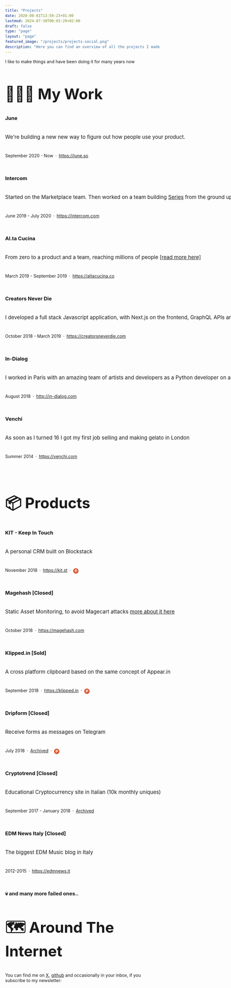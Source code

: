 ```yaml
---
title: "Projects"
date: 2020-08-01T13:59:23+01:00
lastmod: 2024-07-30T00:03:29+02:00
draft: false
type: "page"
layout: "page"
featured_image: "/projects/projects-social.png"
description: "Here you can find an overview of all the projects I made over the years"
---
```


I like to make things and have been doing it for many years now

<style>

.flex-l.justify-between.items-center.center{
    text-align:center;
}

a.f3.no-underline.white.dib{
    text-align: center;
    margin: 0 auto;
    float: none;
}

ul.pl0.mr2.mr3-ns.tr.mt1.pt3-l, footer.bottom-0.w-100.pa3, img.w-100{
    display: none;
}

body{
    width: 100wh;
	height: 90vh;
    overflow: hidden;
}

main.pb1{
    padding-bottom:0px;
    overflow-y: scroll;
    width: 100%;
    height: 100%;
    -webkit-overflow-scrolling: touch;
}

article {
    padding-top: 0.5rem !important;
}

.project-preview{
    display: flex;
    margin-bottom: 0.875rem;
}

.preview-logo{
    width: 90px;
    height: 90px;
    display: flex;
    -webkit-box-pack: center;
    justify-content: center;
    -webkit-box-align: center;
    align-items: center;
    background: rgb(245, 245, 245);
    border-radius: 2px;
    margin-right: 1.16667rem;
    img {
        width: 46px;
        height: 46px;
    }
}

.project{
    :not(:last-child) {
        margin-bottom: 2.625rem;
    }
}

.project-content-container{
    display: flex;
    flex-direction: column;
    align-items: flex-start;
    flex-shrink: 0;
}

.project-title-link {
    margin-bottom: 0.4375rem;
    text-decoration: none;
    border-bottom: none;
    color: #111;
}

.project-title {
    margin: 0px;
    margin-block-start: 0px;
    margin-block-end: 0px;
    line-height: 1.1;
}

.project-description {
    font-size: 1.05rem;
    margin-bottom: 0.4375rem;
}

.project-meta {
    display: flex;
    flex-direction: row;
    -webkit-box-pack: start;
    justify-content: flex-start;
    flex-wrap: wrap;
    font-size: 14px;
}

.project-link {
    border-bottom: none;
}

.logo{
    max-height: 60px;
    max-width: 60px !important;
}


h2.title {
    font-size: 3rem;
}

.skills {
    display: flex;
    flex-direction: row;
}


.skill{
    display: block;
    margin-right: 0.875rem;
}

.preview-skill{
    width: 90px;
    height: 90px;
    display: flex;
    -webkit-box-pack: center;
    justify-content: center;
    -webkit-box-align: center;
    align-items: center;
    border-radius: 2px;
    img {
        width: 46px;
        height: 46px;
    }
}

.skill-icon {
    max-height: 60px;
    max-width: 60px !important;
}

.skill-name {
    display: block;
    -webkit-box-pack: center;
    justify-content: center;
    -webkit-box-align: center;
    align-items: center;
    text-align: center;
    margin: 0px;
    margin-top: 0.2rem;
}

@media (max-width: 576px) {
    .project-preview {
        flex-direction: column;
        margin-bottom: 1rem;
    }

    .preview-logo{
        width: 100%;
        height: 70px;
    }

    .logo{
        height: 40px;
        width: 40px !important;
    }

    .project-content-container{
        margin-top: 1rem;
    }


    .preview-skill{
        width: 64px;
        height: 64px;
            img {
                width: 46px;
                height: 46px;
            }
        }

    .skill-icon {
        max-height: 45px;
        max-width: 45px !important;
    }

    .skill-name {
        font-size: 0.6em;
    }
}

.radius2 {
    border-radius: 2px;
}
.label {
    background-color: #385e94;
    border-radius: 8px;
    padding: 0 8px;
    float:right;
    margin: -20px;
    margin-left: -120px;
}

img.project-social-icon{
    margin-top:2px;
    height:18px;
    width:18px;
    border-radius:100%;
}

a.project-social-icon-link{
    text-decoration: none !important;
    border: none !important;
}

</style>


<h2 class="title">👨🏼‍💻 My Work</h2>


<div class="projects">
    <div class="project">
        <div class="project-preview">
            <div class="project-content-container">
                <a class="project-title-link" href="https://june.so">
                  <h3 class="project-title">June</h3>
                </a>
                <div class="project-description">
                    We're building a new new way to figure out how people use your product.
                </div>
                <div class="project-meta">
                    <div style="margin-right: 0.4375rem;">September 2020 - Now</div>
                    <div style="margin-right: 0.4375rem;">·</div>
                    <a href="https://june.so" class="project-link" style="margin-right: 0.4375rem;">https://june.so</a>
                </div>
            </div>
        </div>
    </div>
    <div class="project">
        <div class="project-preview">
            <div class="project-content-container">
                <a class="project-title-link" href="https://intercom.com">
                  <h3 class="project-title">Intercom</h3>
                </a>
                <div class="project-description">
                    Started on the Marketplace team. Then worked on a team building <a href="https://www.intercom.com/series">Series</a> from the ground up
                </div>
                <div class="project-meta">
                    <div style="margin-right: 0.4375rem;">June 2019 - July 2020</div>
                    <div style="margin-right: 0.4375rem;">·</div>
                    <a href="https://intercom.com" class="project-link" style="margin-right: 0.4375rem;">https://intercom.com</a>
                </div>
            </div>
        </div>
    </div>
    <div class="project">
        <div class="project-preview">
            <div class="project-content-container">
                <a class="project-title-link" href="https://altacucina.co">
                  <h3 class="project-title">Al.ta Cucina</h3>
                </a>
                <div class="project-description">
                    From zero to a product and a team, reaching millions of people <a href="https://ferrucc.io/posts/altacucina/">[read more here]</a>
                </div>
                <div class="project-meta">
                    <div style="margin-right: 0.4375rem;">March 2019 - September 2019</div>
                    <div style="margin-right: 0.4375rem;">·</div>
                    <a href="https://altacucina.co" class="project-link" style="margin-right: 0.4375rem;">https://altacucina.co</a>
                </div>
            </div>
        </div>
    </div>
    <div class="project">
        <div class="project-preview">
            <div class="project-content-container">
                <a class="project-title-link" href="https://creatorsneverdie.com">
                  <h3 class="project-title">Creators Never Die</h3>
                </a>
                <div class="project-description">
                    I developed a full stack Javascript application, with Next.js on the frontend, GraphQL APIs and Adonis JS on the backend
                </div>
                <div class="project-meta">
                    <div style="margin-right: 0.4375rem;">October 2018 - March 2019</div>
                    <div style="margin-right: 0.4375rem;">·</div>
                    <a href="https://creatorsneverdie.com" class="project-link" style="margin-right: 0.4375rem;">https://creatorsneverdie.com</a>
                </div>
            </div>
        </div>
    </div>
    <div class="project">
        <div class="project-preview">
            <div class="project-content-container">
                <a class="project-title-link" href="http://in-dialog.com">
                  <h3 class="project-title">In-Dialog</h3>
                </a>
                <div class="project-description">
                    I worked in Paris with an amazing team of artists and developers as a Python developer on an art installation
                </div>
                <div class="project-meta">
                    <div style="margin-right: 0.4375rem;">August 2018</div>
                    <div style="margin-right: 0.4375rem;">·</div>
                    <a href="http://in-dialog.com" class="project-link">http://in-dialog.com</a>
                </div>
            </div>
        </div>
    </div>
    <div class="project">
        <div class="project-preview">
            <div class="project-content-container">
                <a class="project-title-link" href="https://venchi.com">
                  <h3 class="project-title">Venchi</h3>
                </a>
                <div class="project-description">
                    As soon as I turned 16 I got my first job selling and making gelato in London
                </div>
                <div class="project-meta">
                    <div style="margin-right: 0.4375rem;">Summer 2014</div>
                    <div style="margin-right: 0.4375rem;">·</div>
                    <a href="https://venchi.com" class="project-link">https://venchi.com</a>
                </div>
            </div>
        </div>
    </div>
</div>
<h2 class="title">📦 Products</h2>
<div class="projects">
    <div class="project">
        <div class="project-preview">
            <div class="project-content-container">
                <a class="project-title-link" href="https://kit.st">
                  <h3 class="project-title">KIT - Keep In Touch</h3>
                </a>
                <div class="project-description">
                    A personal CRM built on Blockstack
                </div>
                <div class="project-meta">
                    <div style="margin-right: 0.4375rem;">November 2018</div>
                    <div style="margin-right: 0.4375rem;">·</div>
                    <a href="https://kit.st" class="project-link" style="margin-right: 0.4375rem;">https://kit.st</a>
                    <div style="margin-right: 0.4375rem;">·</div>
                    <a href="https://www.producthunt.com/posts/keep-in-touch" class="project-social-icon-link">
                        <img src="/projects/ph.png" class="project-social-icon"/>
                    </a>
                </div>
            </div>
        </div>
    </div>
    <div class="project">
        <div class="project-preview">
            <div class="project-content-container">
                <a class="project-title-link" href="https://magehash.com">
                  <h3 class="project-title">Magehash [Closed]</h3>
                </a>
                <div class="project-description">
                    Static Asset Monitoring, to avoid Magecart attacks <a href="/magecart">more about it here</a>
                </div>
                <div class="project-meta">
                    <div style="margin-right: 0.4375rem;">October 2018</div>
                    <div style="margin-right: 0.4375rem;">·</div>
                    <a href="https://magehash.com" class="project-link">https://magehash.com</a>
                </div>
            </div>
        </div>
    </div>
    <div class="project">
        <div class="project-preview">
            <div class="project-content-container">
                <a class="project-title-link" href="https://klipped.in">
                  <h3 class="project-title">Klipped.in [Sold]</h3>
                </a>
                <div class="project-description">
                    A cross platform clipboard based on the same concept of Appear.in
                </div>
                <div class="project-meta">
                    <div style="margin-right: 0.4375rem;">September 2018</div>
                    <div style="margin-right: 0.4375rem;">·</div>
                    <a href="https://klipped.in" class="project-link" style="margin-right: 0.4375rem;">https://klipped.in</a>
                    <div style="margin-right: 0.4375rem;">·</div>
                    <a href="https://www.producthunt.com/posts/klipped-in" class="project-social-icon-link">
                        <img src="/projects/ph.png" class="project-social-icon"/>
                    </a>
                </div>
            </div>
        </div>
    </div>
    <div class="project">
        <div class="project-preview">
            <div class="project-content-container">
                <a class="project-title-link" href="https://www.producthunt.com/posts/dripform">
                  <h3 class="project-title">Dripform [Closed]</h3>
                </a>
                <div class="project-description">
                    Receive forms as messages on Telegram
                </div>
                <div class="project-meta">
                    <div style="margin-right: 0.4375rem;">July 2018</div>
                    <div style="margin-right: 0.4375rem;">·</div>
                    <a href="https://www.producthunt.com/posts/dripform" class="project-link" style="margin-right: 0.4375rem;">Archived</a>
                    <div style="margin-right: 0.4375rem;">·</div>
                    <a href="https://www.producthunt.com/posts/dripform" class="project-social-icon-link">
                        <img src="/projects/ph.png" class="project-social-icon"/>
                    </a>
                </div>
            </div>
        </div>
    </div>
    <div class="project">
        <div class="project-preview">
            <div class="project-content-container">
                <a class="project-title-link" href="https://web.archive.org/web/20180426034700/http://cryptotrend.it/">
                  <h3 class="project-title">Cryptotrend [Closed]</h3>
                </a>
                <div class="project-description">
                    Educational Cryptocurrency site in Italian (10k monthly uniques)
                </div>
                <div class="project-meta">
                    <div style="margin-right: 0.4375rem;">September 2017 - January 2018</div>
                    <div style="margin-right: 0.4375rem;">·</div>
                    <a href="https://web.archive.org/web/20180426034700/http://cryptotrend.it/" class="project-link"> Archived</a>
                </div>
            </div>
        </div>
    </div>
    <div class="project">
        <div class="project-preview">
            <div class="project-content-container">
                <a class="project-title-link" href="https://edmnews.it">
                  <h3 class="project-title">EDM News Italy [Closed]</h3>
                </a>
                <div class="project-description">
                    The biggest EDM Music blog in Italy
                </div>
                <div class="project-meta">
                    <div style="margin-right: 0.4375rem;">2012-2015</div>
                    <div style="margin-right: 0.4375rem;">·</div>
                    <a href="https://web.archive.org/web/20160430172559/http://edmnews.it/" class="project-link" >https://edmnews.it</a>
                </div>
            </div>
        </div>
    </div>
    <div class="project">
        <div class="project-preview">
                  <h3 class="project-title">💀 and many more failed ones..</h3>
        </div>
    </div>
</div>
<h2 class="title">🗺 Around The Internet</h2>

You can find me on [X](https://x.com/0xferruccio), [github](https://github.com/ferrucc-io) and occasionally in your inbox, if you subscribe to my newsletter:
